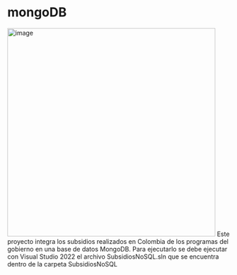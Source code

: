 # mongoDB
<img width="470" alt="image" src="https://user-images.githubusercontent.com/77682919/234701170-7213d0b1-8cd0-400b-b633-13de83aaac7c.png">
Este proyecto integra los subsidios realizados en Colombia de los programas del gobierno en una base de datos MongoDB. Para ejecutarlo se debe ejecutar con Visual Studio 2022 el archivo SubsidiosNoSQL.sln que se encuentra dentro de la carpeta SubsidiosNoSQL

